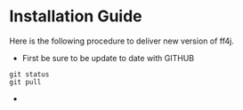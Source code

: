 
 # Installation Guide

Here is the following procedure to deliver new version of ff4j.

- First be sure to be update to date with GITHUB

```shell
git status
git pull
```
- 